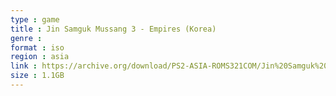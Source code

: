 ```yaml
---
type : game
title : Jin Samguk Mussang 3 - Empires (Korea)
genre : 
format : iso
region : asia
link : https://archive.org/download/PS2-ASIA-ROMS321COM/Jin%20Samguk%20Mussang%203%20-%20Empires%20%28Korea%29.7z
size : 1.1GB
---
```

